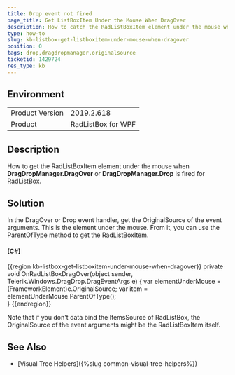 ```yaml
---
title: Drop event not fired
page_title: Get ListBoxItem Under the Mouse When DragOver
description: How to catch the RadListBoxItem element under the mouse when drag over or drop on RadListBox
type: how-to
slug: kb-listbox-get-listboxitem-under-mouse-when-dragover
position: 0
tags: drop,dragdropmanager,originalsource
ticketid: 1429724
res_type: kb
---
```


## Environment
<table>
	<tbody>
		<tr>
			<td>Product Version</td>
			<td>2019.2.618</td>
		</tr>
		<tr>
			<td>Product</td>
			<td>RadListBox for WPF</td>
		</tr>
	</tbody>
</table>

## Description

How to get the RadListBoxItem element under the mouse when __DragDropManager.DragOver__ or __DragDropManager.Drop__ is fired for RadListBox.

## Solution

In the DragOver or Drop event handler, get the OriginalSource of the event arguments. This is the element under the mouse. From it, you can use the ParentOfType<T> method to get the RadListBoxItem.

#### __[C#]__
{{region kb-listbox-get-listboxitem-under-mouse-when-dragover}}
	private void OnRadListBoxDragOver(object sender, Telerik.Windows.DragDrop.DragEventArgs e)
	{
		var elementUnderMouse = (FrameworkElement)e.OriginalSource;
		var item = elementUnderMouse.ParentOfType<RadListBoxItem>();		
	}
{{endregion}}

Note that if you don't data bind the ItemsSource of RadListBox, the OriginalSource of the event arguments might be the RadListBoxItem itself.

## See Also  
* [Visual Tree Helpers]({%slug common-visual-tree-helpers%})